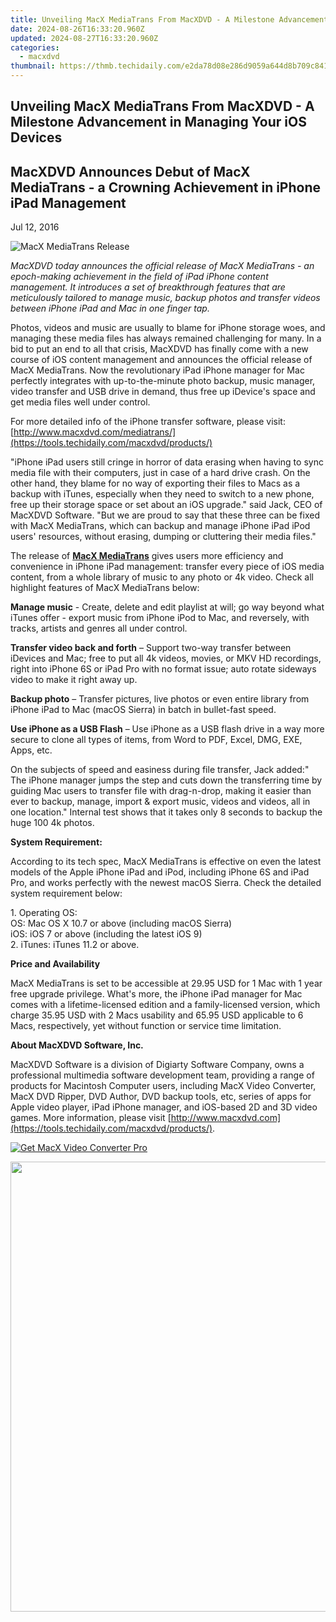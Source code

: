 ```yaml
---
title: Unveiling MacX MediaTrans From MacXDVD - A Milestone Advancement in Managing Your iOS Devices
date: 2024-08-26T16:33:20.960Z
updated: 2024-08-27T16:33:20.960Z
categories:
  - macxdvd
thumbnail: https://thmb.techidaily.com/e2da78d08e286d9059a644d8b709c84167652f494081b2ccfa2bb5a7fc50971b.jpg
---
```


## Unveiling MacX MediaTrans From MacXDVD - A Milestone Advancement in Managing Your iOS Devices

## MacXDVD Announces Debut of MacX MediaTrans - a Crowning Achievement in iPhone iPad Management 

Jul 12, 2016

![MacX MediaTrans Release](https://www.macxdvd.com/press-room/image/media.png) 

_MacXDVD today announces the official release of MacX MediaTrans - an epoch-making achievement in the field of iPad iPhone content management. It introduces a set of breakthrough features that are meticulously tailored to manage music, backup photos and transfer videos between iPhone iPad and Mac in one finger tap._ 

Photos, videos and music are usually to blame for iPhone storage woes, and managing these media files has always remained challenging for many. In a bid to put an end to all that crisis, MacXDVD has finally come with a new course of iOS content management and announces the official release of MacX MediaTrans. Now the revolutionary iPad iPhone manager for Mac perfectly integrates with up-to-the-minute photo backup, music manager, video transfer and USB drive in demand, thus free up iDevice's space and get media files well under control. 

For more detailed info of the iPhone transfer software, please visit: [http://www.macxdvd.com/mediatrans/](https://tools.techidaily.com/macxdvd/products/) 

"iPhone iPad users still cringe in horror of data erasing when having to sync media file with their computers, just in case of a hard drive crash. On the other hand, they blame for no way of exporting their files to Macs as a backup with iTunes, especially when they need to switch to a new phone, free up their storage space or set about an iOS upgrade." said Jack, CEO of MacXDVD Software. "But we are proud to say that these three can be fixed with MacX MediaTrans, which can backup and manage iPhone iPad iPod users' resources, without erasing, dumping or cluttering their media files." 

The release of [**MacX MediaTrans**](https://tools.techidaily.com/macxdvd/products/) gives users more efficiency and convenience in iPhone iPad management: transfer every piece of iOS media content, from a whole library of music to any photo or 4k video. Check all highlight features of MacX MediaTrans below: 

**Manage music** \- Create, delete and edit playlist at will; go way beyond what iTunes offer - export music from iPhone iPod to Mac, and reversely, with tracks, artists and genres all under control. 

**Transfer video back and forth** – Support two-way transfer between iDevices and Mac; free to put all 4k videos, movies, or MKV HD recordings, right into iPhone 6S or iPad Pro with no format issue; auto rotate sideways video to make it right away up. 

**Backup photo** – Transfer pictures, live photos or even entire library from iPhone iPad to Mac (macOS Sierra) in batch in bullet-fast speed.

**Use iPhone as a USB Flash** – Use iPhone as a USB flash drive in a way more secure to clone all types of items, from Word to PDF, Excel, DMG, EXE, Apps, etc. 

On the subjects of speed and easiness during file transfer, Jack added:" The iPhone manager jumps the step and cuts down the transferring time by guiding Mac users to transfer file with drag-n-drop, making it easier than ever to backup, manage, import & export music, videos and videos, all in one location." Internal test shows that it takes only 8 seconds to backup the huge 100 4k photos. 

**System Requirement:** 

According to its tech spec, MacX MediaTrans is effective on even the latest models of the Apple iPhone iPad and iPod, including iPhone 6S and iPad Pro, and works perfectly with the newest macOS Sierra. Check the detailed system requirement below: 

1\. Operating OS:  
OS: Mac OS X 10.7 or above (including macOS Sierra)  
iOS: iOS 7 or above (including the latest iOS 9)  
2\. iTunes: iTunes 11.2 or above. 

**Price and Availability**

MacX MediaTrans is set to be accessible at 29.95 USD for 1 Mac with 1 year free upgrade privilege. What's more, the iPhone iPad manager for Mac comes with a lifetime-licensed edition and a family-licensed version, which charge 35.95 USD with 2 Macs usability and 65.95 USD applicable to 6 Macs, respectively, yet without function or service time limitation.

**About MacXDVD Software, Inc.**

MacXDVD Software is a division of Digiarty Software Company, owns a professional multimedia software development team, providing a range of products for Macintosh Computer users, including MacX Video Converter, MacX DVD Ripper, DVD Author, DVD backup tools, etc, series of apps for Apple video player, iPad iPhone manager, and iOS-based 2D and 3D video games. More information, please visit [http://www.macxdvd.com](https://tools.techidaily.com/macxdvd/products/). 

[![Get MacX Video Converter Pro](https://www.macxdvd.com/press-room/../adv/mvcp-banner-r.jpg)](https://tools.techidaily.com/macxdvd/products/)

<ins class="adsbygoogle"
     style="display:block"
     data-ad-format="autorelaxed"
     data-ad-client="ca-pub-7571918770474297"
     data-ad-slot="1223367746"></ins>



<ins class="adsbygoogle"
     style="display:block"
     data-ad-client="ca-pub-7571918770474297"
     data-ad-slot="8358498916"
     data-ad-format="auto"
     data-full-width-responsive="true"></ins>



<!-- affiliate ads begin -->
<a href="https://lightailing.sjv.io/c/5597632/1638364/17190" target="_top" id="1638364"><img src="//a.impactradius-go.com/display-ad/17190-1638364" border="0" alt="" width="1280" height="720"/></a><img height="0" width="0" src="https://imp.pxf.io/i/5597632/1638364/17190" style="position:absolute;visibility:hidden;" border="0" />
<!-- affiliate ads end -->